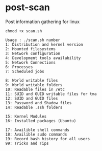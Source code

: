 # post-scan
Post information gathering for linux

    chmod +x scan.sh

    Usage : ./scan.sh number
    1: Distribution and kernel version
    2: Mounted filesystems
    3: Network configuration
    4: Development tools availability
    5: Network Connections
    6: Processes
    7: Scheduled jobs

    8: World writable files
    9: World writable folders
    10: Readable files in /etc
    11: SUID and GUID writable files for tma
    12: SUID and GUID files
    13: Password and Shadow files
    14: Readable .ssh folders

    15: Kernel Modules
    16: Installed packages (Ubuntu)

    17: Availible shell commands
    18: Availible sudo commands
    19: Record bash history for all users
    99: Tricks and Tips
